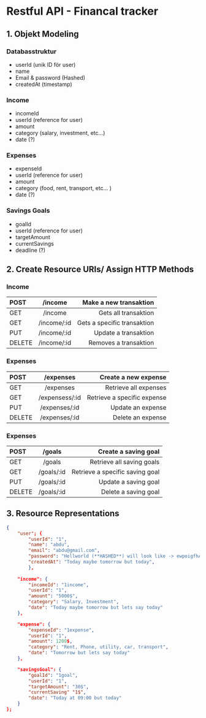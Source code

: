 # Restful API - Financal tracker

## 1. Objekt Modeling

### Databasstruktur

- userId (unik ID för user)
- name
- Email & password (Hashed)
- createdAt (timestamp)

### Income

- incomeId
- userId (reference for user)
- amount
- category (salary, investment, etc...)
- date (?)

### Expenses

- expenseId
- userId (reference for user)
- amount
- category (food, rent, transport, etc... )
- date (?)

### Savings Goals

- goalId
- userId (reference for user)
- targetAmount
- currentSavings
- deadline (?)

## 2. Create Resource URIs/ Assign HTTP Methods





### Income

| POST   |   /income   |      Make a new transaktion |
| :----- | :---------: | --------------------------: |
| GET    |   /income   |        Gets all transaktion |
| GET    | /income/:id | Gets a specific transaktion |
| PUT    | /income/:id |        Update a transaktion |
| DELETE | /income/:id |       Removes a transaktion |

### Expenses

| POST   |   /expenses    |        Create a new expense |
| :----- | :------------: | --------------------------: |
| GET    |   /expenses    |       Retrieve all expenses |
| GET    | /expensess/:id | Retrieve a specific expense |
| PUT    | /expenses/:id  |           Update an expense |
| DELETE | /expenses/:id  |           Delete an expense |

### Expenses

| POST   |   /goals   |            Create a saving goal |
| :----- | :--------: | ------------------------------: |
| GET    |   /goals   |       Retrieve all saving goals |
| GET    | /goals/:id | Retrieve a specific saving goal |
| PUT    | /goals/:id |            Update a saving goal |
| DELETE | /goals/:id |            Delete a saving goal |


## 3. Resource Representations

```json
{
    "user"; {
        "userId": "1",
        "name": "abdu",
        "email": "abdu@gmail.com",
        "password": "Hellworld (**HASHED**) will look like -> ewpoigfhAWEPOIGFH...",
        "createdAt": "Today maybe tomorrow but today",
        },
    
    "income": {
        "incomeId": "1income",
        "userId": "1",
        "amount": "5000$",
        "category": "Salary, Investment",
        "date": "Today maybe tomorrow but lets say today"
    },

    "expense": {
        "expenseId": "1expense",
        "userId": "1",
        "amount": 1200$,
        "category": "Rent, Phone, utility, car, transport",
        "date": "Tomorrow but lets say today"
    },

    "savingsGoal": {
        "goalId": "1goal",
        "userId": "1",
        "targetAmount": "30$",
        "currentSaving" "1$",
        "date": "Today at 09:00 but today"
    }
};